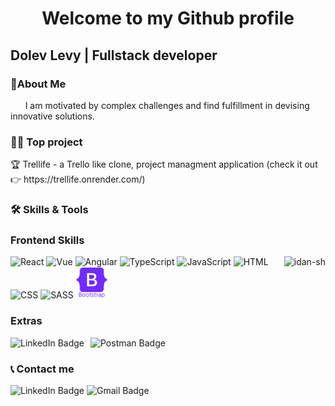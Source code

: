 <h1 align="center">Welcome to my Github profile </h1>
<h2> Dolev Levy | Fullstack developer </h2>
<h3 align="left">🚀About Me</h3>
<p> &nbsp &nbsp &nbsp I am motivated by complex challenges and find fulfillment in devising innovative solutions.
</p>

<h3>🧑‍💻 Top project</h3>
 🏆 Trellife - a Trello like clone, project managment application (check it out 👉 https://trellife.onrender.com/)

<h3>🛠 Skills & Tools</h3>
<h3>Frontend Skills </h3> 
<div>
<img align="right" src="https://github-readme-stats.vercel.app/api/top-langs?username=yonatanhershko&show_icons=true&locale=en&layout=compact&bg_color=0D1117&title_color=FFFFFF&text_color=FFFFFF&border_color=150d24" alt="idan-sh" />
<img src="https://skillicons.dev/icons?i=react" alt="React" style="width: 50px; height: 50px;">
<img src="https://skillicons.dev/icons?i=vue" alt="Vue" style="width: 50px; height: 50px;">
<img src="https://skillicons.dev/icons?i=angular" alt="Angular" style="width: 50px; height: 50px;">
<img src="https://skillicons.dev/icons?i=ts" alt="TypeScript" style="width: 50px; height: 50px;">
<img src="https://skillicons.dev/icons?i=js" alt="JavaScript" style="width: 50px; height: 50px;">
<img src="https://skillicons.dev/icons?i=html" alt="HTML" style="width: 50px; height: 50px;">
<img src="https://skillicons.dev/icons?i=css" alt="CSS" style="width: 50px; height: 50px;">
<img src="https://skillicons.dev/icons?i=sass" alt="SASS" style="width: 50px; height: 50px;">
  <img src="https://raw.githubusercontent.com/devicons/devicon/master/icons/bootstrap/bootstrap-plain-wordmark.svg" alt="bootstrap" style="width: 50px; height: 50px;"/>
</div>
<h3>Extras </h3>
<div style="display: flex; flex-wrap: wrap; gap: 10px;">
<img alt="LinkedIn Badge" src="https://img.shields.io/badge/Redux-8d73bd?style=for-the-badge&logo=redux&logoColor=fff">
<img alt="Postman Badge" src="https://img.shields.io/badge/postman-orange?style=for-the-badge&logo=postman&logoColor=fff">
</div>


<div>
  <h3>📞 Contact me</h3>
  <a href="https://www.linkedin.com/in/yonatan-hershko-022718255/" style="text-decoration: none; color: inherit;">
    <img alt="LinkedIn Badge" src="https://img.shields.io/badge/LinkedIn-0077B5?style=for-the-badge&logo=linkedin&logoColor=white" style="display: inline-block;">
  </a>
  <a href="mailto:Yonher8@gmail.com" style="text-decoration: none; color: inherit;">
    <img alt="Gmail Badge" src="https://img.shields.io/badge/Email-D14836?style=for-the-badge&logo=gmail&logoColor=white" style="display: inline-block;">
  </a>
</div>
